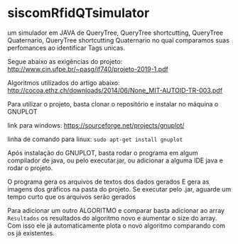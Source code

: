 ﻿# siscomRfidQTsimulator
um simulador em JAVA de QueryTree, QueryTree shortcutting, QueryTree Quaternario, QueryTree shortcutting Quaternario
no qual comparamos suas perfomances ao identificar Tags unicas.

Segue abaixo as exigências do projeto: 
http://www.cin.ufpe.br/~pasg/if740/projeto-2019-1.pdf

Algoritmos utilizados do artigo abaixo:
http://cocoa.ethz.ch/downloads/2014/06/None_MIT-AUTOID-TR-003.pdf

Para utilizar o projeto, basta clonar o repositório e instalar no máquina o GNUPLOT

link para windows: https://sourceforge.net/projects/gnuplot/

linha de comando para linux: ```sudo apt-get install gnuplot```

Após instalação do GNUPLOT, basta rodar o programa em algum compilador de java, ou pelo executar.jar, ou adicionar a alguma IDE java e rodar o projeto. 

O programa gera os arquivos de textos dos dados gerados
E gera as imagens dos gráficos na pasta do projeto.
Se executar pelo .jar, aguarde um tempo curto que os arquivos serão gerados

Para adicionar um outro ALGORITMO e comparar basta adicionar ao array ```Resultados``` os resultados do algoritmo novo
e aumentar o size do array. Com isso ele já automaticamente plota o novo algoritmo comparando com os já existentes.
